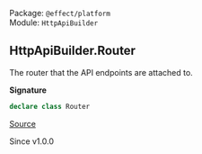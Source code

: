 Package: `@effect/platform`<br />
Module: `HttpApiBuilder`<br />

## HttpApiBuilder.Router

The router that the API endpoints are attached to.

**Signature**

```ts
declare class Router
```

[Source](https://github.com/Effect-TS/effect/tree/main/packages/platform/src/HttpApiBuilder.ts#L50)

Since v1.0.0